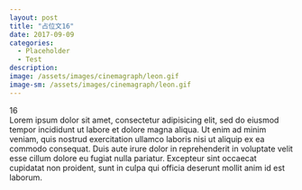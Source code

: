 ```yaml
---
layout: post
title: "占位文16"
date: 2017-09-09
categories:
  - Placeholder
  - Test
description:
image: /assets/images/cinemagraph/leon.gif
image-sm: /assets/images/cinemagraph/leon.gif
---
```

16  
Lorem ipsum dolor sit amet, consectetur adipisicing elit, sed do eiusmod tempor incididunt ut labore et dolore magna aliqua. Ut enim ad minim veniam, quis nostrud exercitation ullamco laboris nisi ut aliquip ex ea commodo consequat. Duis aute irure dolor in reprehenderit in voluptate velit esse cillum dolore eu fugiat nulla pariatur. Excepteur sint occaecat cupidatat non proident, sunt in culpa qui officia deserunt mollit anim id est laborum.
